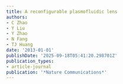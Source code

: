 ```yaml
---
title: A reconfigurable plasmofluidic lens
authors:
- C Zhao
- Y Liu
- Y Zhao
- N Fang
- TJ Huang
date: '2013-01-01'
publishDate: '2025-09-18T05:41:20.298701Z'
publication_types:
- article-journal
publication: '*Nature Communications*'
---
```

